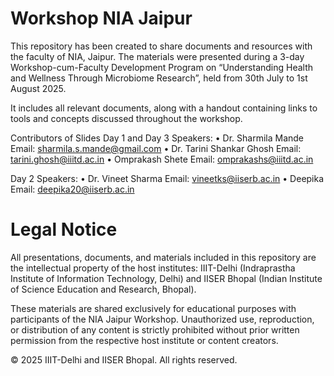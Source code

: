 # Workshop NIA Jaipur

This repository has been created to share documents and resources with the faculty of NIA, Jaipur. The materials were presented during a 3-day Workshop-cum-Faculty Development Program on “Understanding Health and Wellness Through Microbiome Research”, held from 30th July to 1st August 2025.

It includes all relevant documents, along with a handout containing links to tools and concepts discussed throughout the workshop.

Contributors of Slides Day 1 and Day 3 Speakers: 
•	Dr. Sharmila Mande Email: sharmila.s.mande@gmail.com
•	Dr. Tarini Shankar Ghosh Email: tarini.ghosh@iiitd.ac.in
•	Omprakash Shete Email: omprakashs@iiitd.ac.in

Day 2 Speakers: 
•	Dr. Vineet Sharma Email: vineetks@iiserb.ac.in
•	Deepika Email: deepika20@iiserb.ac.in



# Legal Notice
All presentations, documents, and materials included in this repository are the intellectual property of the host institutes: IIIT-Delhi (Indraprastha Institute of Information Technology, Delhi) and IISER Bhopal (Indian Institute of Science Education and Research, Bhopal).

These materials are shared exclusively for educational purposes with participants of the NIA Jaipur Workshop. Unauthorized use, reproduction, or distribution of any content is strictly prohibited without prior written permission from the respective host institute or content creators.

© 2025 IIIT-Delhi and IISER Bhopal. All rights reserved.

